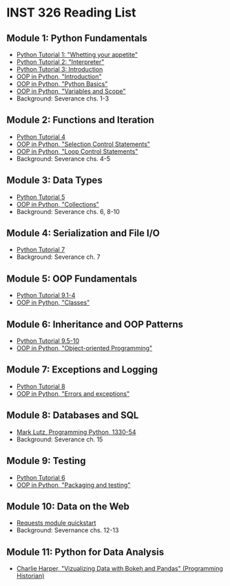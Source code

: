 # INST 326 Reading List

## Module 1: Python Fundamentals

- [Python Tutorial 1: "Whetting your appetite"](https://docs.python.org/3/tutorial/appetite.html)
- [Python Tutorial 2: "Interpreter"](https://docs.python.org/3/tutorial/interpreter.html)
- [Python Tutorial 3: Introduction](https://docs.python.org/3/tutorial/introduction.html)
- [OOP in Python, "Introduction"](https://www.cs.uct.ac.za/mit_notes/python/Introduction.html)
- [OOP in Python, "Python Basics"](https://www.cs.uct.ac.za/mit_notes/python/Python_Basics.html)
- [OOP in Python, "Variables and Scope"](https://www.cs.uct.ac.za/mit_notes/python/Variables_and_Scope.html)
- Background: Severance chs. 1-3

## Module 2: Functions and Iteration

- [Python Tutorial 4](https://docs.python.org/3/tutorial/controlflow.html)
- [OOP in Python, "Selection Control Statements"](https://www.cs.uct.ac.za/mit_notes/python/Selection_Control_Statements.html)
- [OOP in Python, "Loop Control Statements"](https://www.cs.uct.ac.za/mit_notes/python/Loop_Control_Statements.html)
- Background: Severance chs. 4-5

## Module 3: Data Types

- [Python Tutorial 5](https://docs.python.org/3/tutorial/datastructures.html)
- [OOP in Python, "Collections"](https://www.cs.uct.ac.za/mit_notes/python/Collections.html)
- Background: Severance chs. 6, 8-10

## Module 4: Serialization and File I/O

- [Python Tutorial 7](https://docs.python.org/3/tutorial/inputoutput.html)
- Background: Severance ch. 7

## Module 5: OOP Fundamentals

- [Python Tutorial 9.1-4](https://docs.python.org/3/tutorial/classes.html)
- [OOP in Python, "Classes"](https://www.cs.uct.ac.za/mit_notes/python/Classes.html)

## Module 6: Inheritance and OOP Patterns

- [Python Tutorial 9.5-10](https://docs.python.org/3/tutorial/classes.html#inheritance)
- [OOP in Python, "Object-oriented Programming"](https://www.cs.uct.ac.za/mit_notes/python/Object_Oriented_Programming.html)

## Module 7: Exceptions and Logging

- [Python Tutorial 8](https://docs.python.org/3/tutorial/errors.html)
- [OOP in Python, "Errors and exceptions"](https://www.cs.uct.ac.za/mit_notes/python/Errors_and_Exceptions.html)

## Module 8: Databases and SQL

- [Mark Lutz, Programming Python, 1330-54](https://ebookcentral.proquest.com/lib/umdcp/reader.action?docID=540858)
- Background: Severance ch. 15


## Module 9: Testing

- [Python Tutorial 6](https://docs.python.org/3/tutorial/modules.html)
- [OOP in Python, "Packaging and testing"](https://www.cs.uct.ac.za/mit_notes/python/Packaging_and_Testing.html)

## Module 10: Data on the Web

- [Requests module quickstart](http://docs.python-requests.org/en/master/user/quickstart/)
- Background: Severnance chs. 12-13

## Module 11: Python for Data Analysis

- [Charlie Harper, "Vizualizing Data with Bokeh and Pandas" (Programming Historian)](https://programminghistorian.org/en/lessons/visualizing-with-bokeh)
